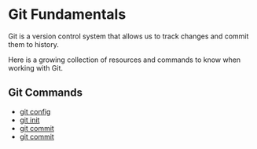 # Git Fundamentals

Git is a version control system that allows us to track changes and commit them to history.

Here is a growing collection of resources and commands to know when working with Git.

## Git Commands 
- [git config](./commands/Config.md)
- [git init](./commands/Init.md)
- [git commit](./commands/commit.md)
- [git commit](./commands/Add.md)
